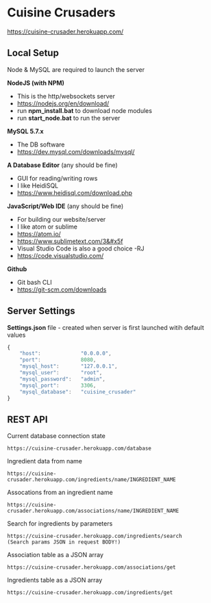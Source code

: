 # Cuisine Crusaders

https://cuisine-crusader.herokuapp.com/

## Local Setup

Node & MySQL are required to launch the server

__NodeJS (with NPM)__
* This is the http/websockets server
* https://nodejs.org/en/download/
* run __npm&#x5f;install.bat__ to download node modules
* run __start&#x5f;node.bat__ to run the server

__MySQL 5.7.x__
* The DB software
* https://dev.mysql.com/downloads/mysql/

__A Database Editor__ (any should be fine)
* GUI for reading/writing rows
* I like HeidiSQL
* https://www.heidisql.com/download.php

__JavaScript/Web IDE__ (any should be fine)
* For building our website/server
* I like atom or sublime
* https://atom.io/
* https://www.sublimetext.com/3&#x5f
* Visual Studio Code is also a good choice -RJ
* https://code.visualstudio.com/

__Github__
* Git bash CLI
* https://git-scm.com/downloads

## Server Settings

__Settings.json__ file - created when server is first launched witih default values

```javascript
{
    "host": 			"0.0.0.0",
    "port": 			8080,
    "mysql_host": 		"127.0.0.1",
    "mysql_user": 		"root",
    "mysql_password": 	"admin",
    "mysql_port": 		3306,
    "mysql_database": 	"cuisine_crusader"
}

```

## REST API

Current database connection state
```
https://cuisine-crusader.herokuapp.com/database
```

Ingredient data from name
```
https://cuisine-crusader.herokuapp.com/ingredients/name/INGREDIENT_NAME
```

Assocations from an ingredient name
```
https://cuisine-crusader.herokuapp.com/associations/name/INGREDIENT_NAME
```
Search for ingredients by parameters
```
https://cuisine-crusader.herokuapp.com/ingredients/search
(Search params JSON in request BODY!)
```

Association table as a JSON array
```
https://cuisine-crusader.herokuapp.com/associations/get
```

Ingredients table as a JSON array
```
https://cuisine-crusader.herokuapp.com/ingredients/get
```
